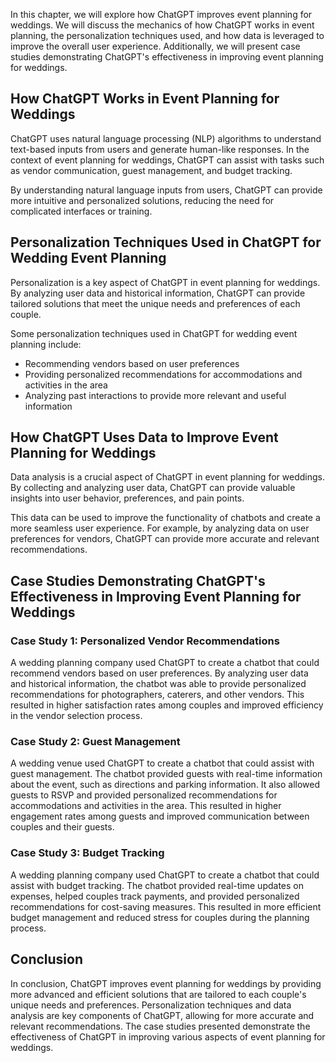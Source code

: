 
In this chapter, we will explore how ChatGPT improves event planning for weddings. We will discuss the mechanics of how ChatGPT works in event planning, the personalization techniques used, and how data is leveraged to improve the overall user experience. Additionally, we will present case studies demonstrating ChatGPT's effectiveness in improving event planning for weddings.

How ChatGPT Works in Event Planning for Weddings
------------------------------------------------

ChatGPT uses natural language processing (NLP) algorithms to understand text-based inputs from users and generate human-like responses. In the context of event planning for weddings, ChatGPT can assist with tasks such as vendor communication, guest management, and budget tracking.

By understanding natural language inputs from users, ChatGPT can provide more intuitive and personalized solutions, reducing the need for complicated interfaces or training.

Personalization Techniques Used in ChatGPT for Wedding Event Planning
---------------------------------------------------------------------

Personalization is a key aspect of ChatGPT in event planning for weddings. By analyzing user data and historical information, ChatGPT can provide tailored solutions that meet the unique needs and preferences of each couple.

Some personalization techniques used in ChatGPT for wedding event planning include:

* Recommending vendors based on user preferences
* Providing personalized recommendations for accommodations and activities in the area
* Analyzing past interactions to provide more relevant and useful information

How ChatGPT Uses Data to Improve Event Planning for Weddings
------------------------------------------------------------

Data analysis is a crucial aspect of ChatGPT in event planning for weddings. By collecting and analyzing user data, ChatGPT can provide valuable insights into user behavior, preferences, and pain points.

This data can be used to improve the functionality of chatbots and create a more seamless user experience. For example, by analyzing data on user preferences for vendors, ChatGPT can provide more accurate and relevant recommendations.

Case Studies Demonstrating ChatGPT's Effectiveness in Improving Event Planning for Weddings
-------------------------------------------------------------------------------------------

### Case Study 1: Personalized Vendor Recommendations

A wedding planning company used ChatGPT to create a chatbot that could recommend vendors based on user preferences. By analyzing user data and historical information, the chatbot was able to provide personalized recommendations for photographers, caterers, and other vendors. This resulted in higher satisfaction rates among couples and improved efficiency in the vendor selection process.

### Case Study 2: Guest Management

A wedding venue used ChatGPT to create a chatbot that could assist with guest management. The chatbot provided guests with real-time information about the event, such as directions and parking information. It also allowed guests to RSVP and provided personalized recommendations for accommodations and activities in the area. This resulted in higher engagement rates among guests and improved communication between couples and their guests.

### Case Study 3: Budget Tracking

A wedding planning company used ChatGPT to create a chatbot that could assist with budget tracking. The chatbot provided real-time updates on expenses, helped couples track payments, and provided personalized recommendations for cost-saving measures. This resulted in more efficient budget management and reduced stress for couples during the planning process.

Conclusion
----------

In conclusion, ChatGPT improves event planning for weddings by providing more advanced and efficient solutions that are tailored to each couple's unique needs and preferences. Personalization techniques and data analysis are key components of ChatGPT, allowing for more accurate and relevant recommendations. The case studies presented demonstrate the effectiveness of ChatGPT in improving various aspects of event planning for weddings.
